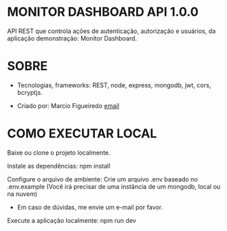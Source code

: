 # MONITOR DASHBOARD API 1.0.0

API REST que controla ações de autenticação, autorização e usuários, da aplicação demonstração: Monitor Dashboard.

# SOBRE

* Tecnologias, frameworks: REST, node, express, mongodb, jwt, cors, bcryptjs.

* Criado por: Marcio Figueiredo [email](mailto:marciofweb@gmail.com)

# COMO EXECUTAR LOCAL

Baixe ou clone o projeto localmente.

Instale as dependências:
npm install

Configure o arquivo de ambiente:
Crie um arquivo .env baseado no .env.example
(Você irá precisar de uma instância de um mongodb, local ou na nuvem)

* Em caso de dúvidas, me envie um e-mail por favor.

Execute a aplicação localmente:
npm run dev
